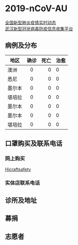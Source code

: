 # 2019-nCoV-AU

[全国新型肺炎疫情实时动态](https://3g.dxy.cn/newh5/view/pneumonia) </br>
[武汉新型冠状病毒防疫信息收集平台](https://github.com/wuhan2020/wuhan2020) </br>

## 病例及分布
| 地区 | 确诊 | 死亡 |治愈 |
| ------------- |:-------------:| -----:|------------|
|澳洲       |0 | 0 |0| 
|悉尼     |0 | 0 |0| 
|墨尔本      |0 | 0 | 0 |
|堪培拉       |0 |0 | 0 |
|墨尔本      |0 | 0 | 0 |
|墨尔本      |0 | 0 | 0 |
|堪培拉       |0 |0 | 0 |

## 口罩购买及联系电话

### 网上购买 
[Hicraftsafety](https://www.hicraftsafety.com.au/3m-p2-vflex-particulate-respirator-standard-size)

### 实体店联系电话


## 诊所及地址


## 募捐


## 志愿者



